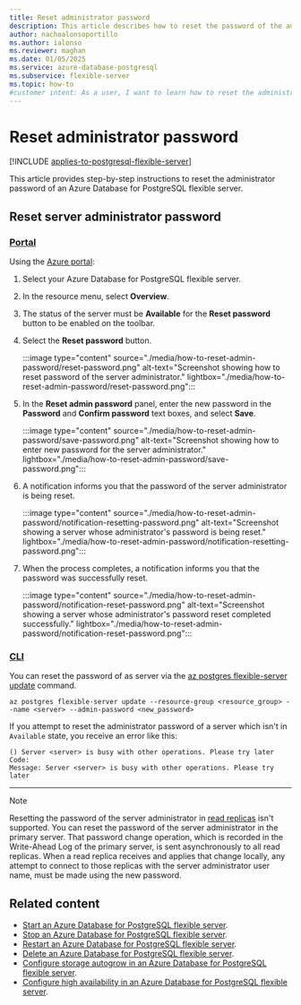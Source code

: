 ```yaml
---
title: Reset administrator password
description: This article describes how to reset the password of the administrator of an Azure Database for PostgreSQL flexible server.
author: nachoalonsoportillo
ms.author: ialonso
ms.reviewer: maghan
ms.date: 01/05/2025
ms.service: azure-database-postgresql
ms.subservice: flexible-server
ms.topic: how-to
#customer intent: As a user, I want to learn how to reset the administrator password of an Azure Database for PostgreSQL flexible server.
---
```


# Reset administrator password

[!INCLUDE [applies-to-postgresql-flexible-server](~/reusable-content/ce-skilling/azure/includes/postgresql/includes/applies-to-postgresql-flexible-server.md)]

This article provides step-by-step instructions to reset the administrator password of an Azure Database for PostgreSQL flexible server.

## Reset server administrator password

### [Portal](#tab/portal-reset-admin-password)

Using the [Azure portal](https://portal.azure.com/):

1. Select your Azure Database for PostgreSQL flexible server.

2. In the resource menu, select **Overview**.

3. The status of the server must be **Available** for the **Reset password** button to be enabled on the toolbar.

4. Select the **Reset password** button.

    :::image type="content" source="./media/how-to-reset-admin-password/reset-password.png" alt-text="Screenshot showing how to reset password of the server administrator." lightbox="./media/how-to-reset-admin-password/reset-password.png":::

5. In the **Reset admin password** panel, enter the new password in the **Password** and **Confirm password** text boxes, and select **Save**.

    :::image type="content" source="./media/how-to-reset-admin-password/save-password.png" alt-text="Screenshot showing how to enter new password for the server administrator." lightbox="./media/how-to-reset-admin-password/save-password.png":::

6. A notification informs you that the password of the server administrator is being reset.

    :::image type="content" source="./media/how-to-reset-admin-password/notification-resetting-password.png" alt-text="Screenshot showing a server whose administrator's password is being reset." lightbox="./media/how-to-reset-admin-password/notification-resetting-password.png":::

7. When the process completes, a notification informs you that the password was successfully reset.

    :::image type="content" source="./media/how-to-reset-admin-password/notification-reset-password.png" alt-text="Screenshot showing a server whose administrator's password reset completed successfully." lightbox="./media/how-to-reset-admin-password/notification-reset-password.png":::

### [CLI](#tab/cli-reset-admin-password)

You can reset the password of as server via the [az postgres flexible-server update](/cli/azure/postgres/flexible-server#az-postgres-flexible-server-update) command.

```azurecli-interactive
az postgres flexible-server update --resource-group <resource_group> --name <server> --admin-password <new_password>
```

If you attempt to reset the administrator password of a server which isn't in `Available` state, you receive an error like this:

```output
() Server <server> is busy with other operations. Please try later
Code: 
Message: Server <server> is busy with other operations. Please try later
```

---

> [!NOTE]
> Resetting the password of the server administrator in [read replicas](concepts-read-replicas.md) isn't supported. You can reset the password of the server administrator in the primary server. That password change operation, which is recorded in the Write-Ahead Log of the primary server, is sent asynchronously to all read replicas. When a read replica receives and applies that change locally, any attempt to connect to those replicas with the server administrator user name, must be made using the new password.

## Related content

- [Start an Azure Database for PostgreSQL flexible server](how-to-start-server.md).
- [Stop an Azure Database for PostgreSQL flexible server](how-to-stop-server.md).
- [Restart an Azure Database for PostgreSQL flexible server](how-to-restart-server.md).
- [Delete an Azure Database for PostgreSQL flexible server](how-to-delete-server.md).
- [Configure storage autogrow in an Azure Database for PostgreSQL flexible server](how-to-auto-grow-storage.md).
- [Configure high availability in an Azure Database for PostgreSQL flexible server](how-to-configure-high-availability.md).
